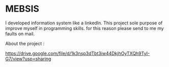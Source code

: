 # MEBSIS

I developed information system like a linkedln. This project sole purpose of improve myself in programming skills. for this reason please send to me my faults on mail.



About the project : 

https://drive.google.com/file/d/1k3nsp3dTbt3iw44DkjhOyTXQh9TyI-G7/view?usp=sharing
